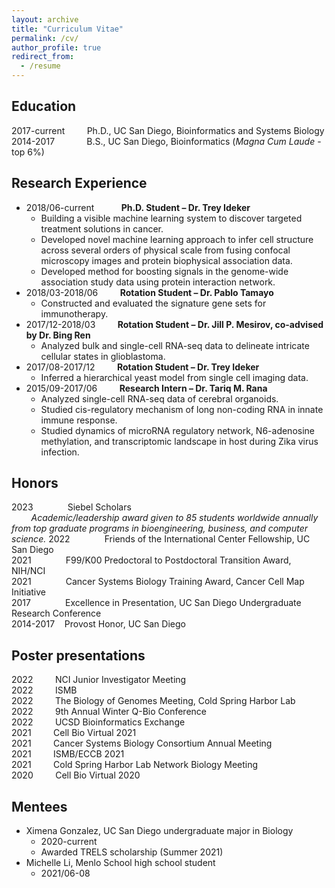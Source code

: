 ```yaml
---
layout: archive
title: "Curriculum Vitae"
permalink: /cv/
author_profile: true
redirect_from:
  - /resume
---
```



## Education
2017-current &nbsp; &nbsp; &nbsp; &nbsp; Ph.D., UC San Diego, Bioinformatics and Systems Biology<br/>
2014-2017 &nbsp; &nbsp; &nbsp; &nbsp; &nbsp; &nbsp; B.S., UC San Diego, Bioinformatics (*Magna Cum Laude* - top 6%)

## Research Experience
* 2018/06-current &nbsp; &nbsp; &nbsp; &nbsp; &nbsp; **Ph.D. Student – Dr. Trey Ideker**
    * Building a visible machine learning system to discover targeted treatment solutions in cancer.
    * Developed novel machine learning approach to infer cell structure across several orders of physical scale from fusing confocal microscopy images and protein biophysical association data.
    * Developed method for boosting signals in the genome-wide association study data using protein interaction network.
* 2018/03-2018/06 &nbsp; &nbsp; &nbsp; &nbsp; **Rotation Student – Dr. Pablo Tamayo**
    * Constructed and evaluated the signature gene sets for immunotherapy.
* 2017/12-2018/03 &nbsp; &nbsp; &nbsp; &nbsp; **Rotation Student – Dr. Jill P. Mesirov, co-advised by Dr. Bing Ren**
    * Analyzed bulk and single-cell RNA-seq data to delineate intricate cellular states in glioblastoma.
* 2017/08-2017/12 &nbsp; &nbsp; &nbsp; &nbsp; **Rotation Student – Dr. Trey Ideker**
    * Inferred a hierarchical yeast model from single cell imaging data.
* 2015/09-2017/06 &nbsp; &nbsp; &nbsp; &nbsp; **Research Intern – Dr. Tariq M. Rana**
    * Analyzed single-cell RNA-seq data of cerebral organoids. 
    * Studied cis-regulatory mechanism of long non-coding RNA in innate immune response. 
    * Studied dynamics of microRNA regulatory network, N6-adenosine methylation, and transcriptomic landscape in host during Zika virus infection.

## Honors
2023&nbsp; &nbsp; &nbsp; &nbsp; &nbsp; &nbsp; &nbsp; Siebel Scholars<br/>
&nbsp; &nbsp; &nbsp; &nbsp; *Academic/leadership award given to 85 students worldwide annually from top graduate programs in bioengineering, business, and computer science.*
2022&nbsp; &nbsp; &nbsp; &nbsp; &nbsp; &nbsp; &nbsp; Friends of the International Center Fellowship, UC San Diego<br/>
2021&nbsp; &nbsp; &nbsp; &nbsp; &nbsp; &nbsp; &nbsp; F99/K00 Predoctoral to Postdoctoral Transition Award, NIH/NCI<br/>
2021&nbsp; &nbsp; &nbsp; &nbsp; &nbsp; &nbsp; &nbsp; Cancer Systems Biology Training Award, Cancer Cell Map Initiative<br/>
2017&nbsp; &nbsp; &nbsp; &nbsp; &nbsp; &nbsp; &nbsp; Excellence in Presentation, UC San Diego Undergraduate Research Conference<br/>
2014-2017&nbsp; &nbsp; Provost Honor, UC San Diego

## Poster presentations
2022 &nbsp; &nbsp; &nbsp; &nbsp; NCI Junior Investigator Meeting<br/>
2022 &nbsp; &nbsp; &nbsp; &nbsp; ISMB<br/>
2022 &nbsp; &nbsp; &nbsp; &nbsp; The Biology of Genomes Meeting, Cold Spring Harbor Lab<br/>
2022 &nbsp; &nbsp; &nbsp; &nbsp; 9th Annual Winter Q-Bio Conference<br/>
2022 &nbsp; &nbsp; &nbsp; &nbsp; UCSD Bioinformatics Exchange<br/>
2021 &nbsp; &nbsp; &nbsp; &nbsp; Cell Bio Virtual 2021<br/>
2021 &nbsp; &nbsp; &nbsp; &nbsp; Cancer Systems Biology Consortium Annual Meeting<br/>
2021 &nbsp; &nbsp; &nbsp; &nbsp; ISMB/ECCB 2021<br/>
2021 &nbsp; &nbsp; &nbsp; &nbsp; Cold Spring Harbor Lab Network Biology Meeting<br/>
2020 &nbsp; &nbsp; &nbsp; &nbsp; Cell Bio Virtual 2020

## Mentees
* Ximena Gonzalez, UC San Diego undergraduate major in Biology
    * 2020-current
    * Awarded TRELS scholarship (Summer 2021)
* Michelle Li, Menlo School high school student
    * 2021/06-08
